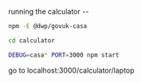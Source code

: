 running the calculator --

```bash
npm -E @dwp/govuk-casa

cd calculator

DEBUG=casa* PORT=3000 npm start
```

go to localhost:3000/calculator/laptop
